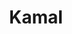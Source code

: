 ---
codehost: https://github.com/https://github.com/basecamp/kamal
logohandle: kamal-deploy
sort: kamal-deploy
title: Kamal
website: https://kamal-deploy.org/
---